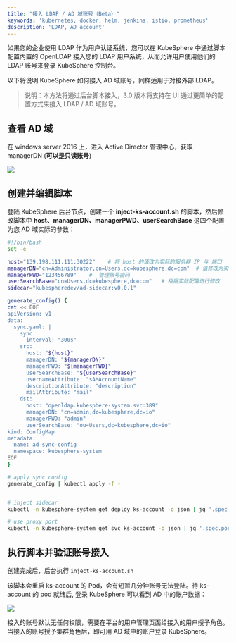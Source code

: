 ```yaml
---
title: "接入 LDAP / AD 域账号（Beta）"
keywords: 'kubernetes, docker, helm, jenkins, istio, prometheus'
description: 'LDAP, AD account'
---
```


如果您的企业使用 LDAP 作为用户认证系统，您可以在 KubeSphere 中通过脚本配置内置的 OpenLDAP 接入您的 LDAP 用户系统，从而允许用户使用他们的 LDAP 账号来登录 KubeSphere 控制台。

以下将说明 KubeSphere 如何接入 AD 域账号，同样适用于对接外部 LDAP。

> 说明：本方法将通过后台脚本接入，3.0 版本将支持在 UI 通过更简单的配置方式来接入 LDAP / AD 域账号。


## 查看 AD 域

在 windows server 2016 上，进入 Active Director 管理中心，获取 managerDN (**可以是只读账号**)

![](https://pek3b.qingstor.com/kubesphere-docs/png/20191129225035.png)

## 创建并编辑脚本

登陆 KubeSphere 后台节点，创建一个 **inject-ks-account.sh** 的脚本，然后修改脚本中 **host、managerDN、managerPWD、userSearchBase** 这四个配置为您 AD 域实际的参数：

```bash
#!/bin/bash
set -e

host="139.198.111.111:30222"    # 将 host 的值改为实际的服务器 IP 与 端口
managerDN="cn=Administrator,cn=Users,dc=kubesphere,dc=com"  # 值修改为实际的 AD 域的管理账号, 可以为只读账号
managerPWD="123456789"    #  管理账号密码
userSearchBase="cn=Users,dc=kubesphere,dc=com"   # 根据实际配置进行修改
sidecar="kubespheredev/ad-sidecar:v0.0.1"

generate_config() {
cat << EOF
apiVersion: v1
data:
  sync.yaml: |
    sync:
      interval: "300s"
    src:
      host: "${host}"
      managerDN: "${managerDN}"
      managerPWD: "${managerPWD}"
      userSearchBase: "${userSearchBase}"
      usernameAttribute: "sAMAccountName"
      descriptionAttribute: "description"
      mailAttribute: "mail"
    dst:
      host: "openldap.kubesphere-system.svc:389"
      managerDN: "cn=admin,dc=kubesphere,dc=io"
      managerPWD: "admin"
      userSearchBase: "ou=Users,dc=kubesphere,dc=io"
kind: ConfigMap
metadata:
  name: ad-sync-config
  namespace: kubesphere-system
EOF
}

# apply sync config
generate_config | kubectl apply -f -


# inject sidecar
kubectl -n kubesphere-system get deploy ks-account -o json | jq '.spec.template.spec.volumes += [{"configMap":{"name":"ad-sync-config"},"name":"ad-sync-config"}]' | jq '.spec.template.spec.containers += [{"command":["ad-sidecar","--logtostderr=true","--v=2"],"image":"'${sidecar}'","imagePullPolicy":"IfNotPresent","name":"ad-sidecar","ports":[{"containerPort":19090,"protocol":"TCP"}],"volumeMounts":[{"mountPath":"/etc/kubesphere/sync.yaml","name":"ad-sync-config","subPath":"sync.yaml"}]}]' | kubectl apply -f -

# use proxy port
kubectl -n kubesphere-system get svc ks-account -o json | jq '.spec.ports[0].targetPort=19090' | kubectl apply -f -
```

## 执行脚本并验证账号接入

创建完成后，后台执行 `inject-ks-account.sh`

该脚本会重启 ks-account 的 Pod，会有短暂几分钟账号无法登陆。待 ks-account 的 pod 就绪后, 登录 KubeSphere 可以看到 AD 中的账户数据：

![](https://pek3b.qingstor.com/kubesphere-docs/png/20191113182235.png)

接入的账号默认无任何权限，需要在平台的用户管理页面给接入的用户授予角色。当接入的账号授予集群角色后，即可用 AD 域中的账户登录 KubeSphere。
